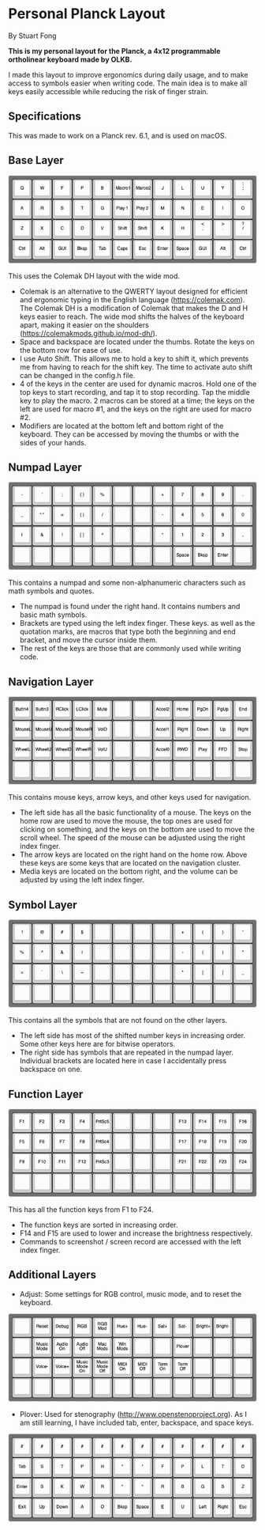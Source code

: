 # Personal Planck Layout
By Stuart Fong

**This is my personal layout for the Planck, a 4x12 programmable ortholinear keyboard made by OLKB.**

I made this layout to improve ergonomics during daily usage, and to make access to symbols easier when writing code. The main idea is to make all keys easily accessible while reducing the risk of finger strain. 

## Specifications
This was made to work on a Planck rev. 6.1, and is used on macOS.

## Base Layer

![Image of Base Layer](/Planck/images/base.png)

This uses the Colemak DH layout with the wide mod.

- Colemak is an alternative to the QWERTY layout designed for efficient and ergonomic typing in the English language (https://colemak.com). The Colemak DH is a modification of Colemak that makes the D and H keys easier to reach. The wide mod shifts the halves of the keyboard apart, making it easier on the shoulders (https://colemakmods.github.io/mod-dh/).
- Space and backspace are located under the thumbs. Rotate the keys on the bottom row for ease of use.
- I use Auto Shift. This allows me to hold a key to shift it, which prevents me from having to reach for the shift key. The time to activate auto shift can be changed in the config.h file.
- 4 of the keys in the center are used for dynamic macros. Hold one of the top keys to start recording, and tap it to stop recording. Tap the middle key to play the macro. 2 macros can be stored at a time; the keys on the left are used for macro #1, and the keys on the right are used for macro #2.
- Modifiers are located at the bottom left and bottom right of the keyboard. They can be accessed by moving the thumbs or with the sides of your hands.

## Numpad Layer

![Image of Numpad Layer](/Planck/images/numpad.png)

This contains a numpad and some non-alphanumeric characters such as math symbols and quotes.

- The numpad is found under the right hand. It contains numbers and basic math symbols.
- Brackets are typed using the left index finger. These keys. as well as the quotation marks, are macros that type both the beginning and end bracket, and move the cursor inside them.
- The rest of the keys are those that are commonly used while writing code.

## Navigation Layer

![Image of Navigation Layer](/Planck/images/navigation.png)

This contains mouse keys, arrow keys, and other keys used for navigation.

- The left side has all the basic functionality of a mouse. The keys on the home row are used to move the mouse, the top ones are used for clicking on something, and the keys on the bottom are used to move the scroll wheel. The speed of the mouse can be adjusted using the right index finger.
- The arrow keys are located on the right hand on the home row. Above these keys are some keys that are located on the navigation cluster.
- Media keys are located on the bottom right, and the volume can be adjusted by using the left index finger.

## Symbol Layer

![Image of Symbol Layer](/Planck/images/symbol.png)

This contains all the symbols that are not found on the other layers.

- The left side has most of the shifted number keys in increasing order. Some other keys here are for bitwise operators.
- The right side has symbols that are repeated in the numpad layer. Individual brackets are located here in case I accidentally press backspace on one.

## Function Layer

![Image of Function Layer](/Planck/images/function.png)

This has all the function keys from F1 to F24.

- The function keys are sorted in increasing order.
- F14 and F15 are used to lower and increase the brightness respectively.
- Commands to screenshot / screen record are accessed with the left index finger.

## Additional Layers

- Adjust: Some settings for RGB control, music mode, and to reset the keyboard.

![Image of Adjust Layer](/Planck/images/adjust.png)

- Plover: Used for stenography (http://www.openstenoproject.org). As I am still learning, I have included tab, enter, backspace, and space keys.

![Image of Plover Layer](/Planck/images/plover.png)

